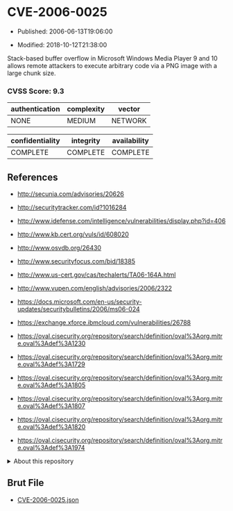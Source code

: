 # CVE-2006-0025

- Published: 2006-06-13T19:06:00

- Modified: 2018-10-12T21:38:00

Stack-based buffer overflow in Microsoft Windows Media Player 9 and 10 allows remote attackers to execute arbitrary code via a PNG image with a large chunk size.

### CVSS Score: **9.3**

| authentication | complexity | vector |
| --- | --- | --- |
| NONE | MEDIUM | NETWORK |

| confidentiality | integrity | availability |
| --- | --- | --- |
| COMPLETE | COMPLETE | COMPLETE |

## References

* http://secunia.com/advisories/20626

* http://securitytracker.com/id?1016284

* http://www.idefense.com/intelligence/vulnerabilities/display.php?id=406

* http://www.kb.cert.org/vuls/id/608020

* http://www.osvdb.org/26430

* http://www.securityfocus.com/bid/18385

* http://www.us-cert.gov/cas/techalerts/TA06-164A.html

* http://www.vupen.com/english/advisories/2006/2322

* https://docs.microsoft.com/en-us/security-updates/securitybulletins/2006/ms06-024

* https://exchange.xforce.ibmcloud.com/vulnerabilities/26788

* https://oval.cisecurity.org/repository/search/definition/oval%3Aorg.mitre.oval%3Adef%3A1230

* https://oval.cisecurity.org/repository/search/definition/oval%3Aorg.mitre.oval%3Adef%3A1729

* https://oval.cisecurity.org/repository/search/definition/oval%3Aorg.mitre.oval%3Adef%3A1805

* https://oval.cisecurity.org/repository/search/definition/oval%3Aorg.mitre.oval%3Adef%3A1807

* https://oval.cisecurity.org/repository/search/definition/oval%3Aorg.mitre.oval%3Adef%3A1820

* https://oval.cisecurity.org/repository/search/definition/oval%3Aorg.mitre.oval%3Adef%3A1974

<details>
<summary>About this repository</summary> 

  This repository is part of the project [Live Hack CVE](https://github.com/Live-Hack-CVE). Main website can be found [www.live-hack.org](https://www.live-hack.org) 
  
  Made by [Sn0wAlice](https://github.com/Sn0wAlice) for the people that care about security and need to have a feed of the latest CVEs. Hope you enjoy it, don't forget to star the repo and follow me on [Twitter](https://twitter.com/Sn0wAlice) and [Github](https://github.com/Sn0wAlice). And that is my [personnal website](https://www.alice-snow.me/)

  - [Home Page](https://github.com/Live-Hack-CVE)
  - [Framework](https://github.com/Live-Hack-CVE/cve-framework)
  - [CVE database](https://github.com/Live-Hack-CVE/full_database)
  - [Changelog](https://github.com/Live-Hack-CVE/Changelog)
</details>

## Brut File

* [CVE-2006-0025.json](https://raw.githubusercontent.com/Live-Hack-CVE/full_database/main/cves/2006/CVE-2006-0025.json)

